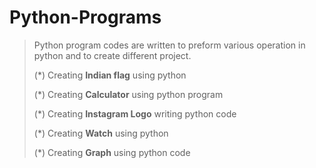 # Python-Programs
>Python program codes are written to preform various operation in python and to create different project.
>
>(*) Creating **Indian flag** using python
>
>(*) Creating **Calculator** using python program
>
>(*) Creating **Instagram Logo** writing python code
>
>(*) Creating **Watch** using python
>
>(*) Creating **Graph** using python code

